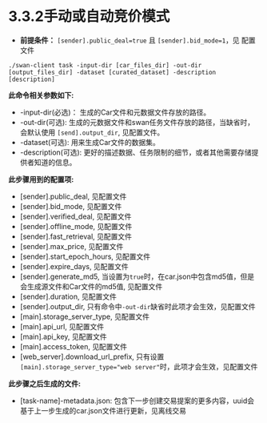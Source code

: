 # 3.3.2手动或自动竞价模式

* **前提条件：** `[sender].public_deal=true` 且 `[sender].bid_mode=1`，见 配置文件

```shell
./swan-client task -input-dir [car_files_dir] -out-dir [output_files_dir] -dataset [curated_dataset] -description [description]
```

**此命令相关参数如下:**

* \-input-dir(必选)： 生成的Car文件和元数据文件存放的路径。
* \-out-dir(可选): 生成的元数据文件和swan任务文件存放的路径，当缺省时，会默认使用 `[send].output_dir`, 见配置文件。
* \-dataset(可选): 用来生成Car文件的数据集。
* \-description(可选): 更好的描述数据、任务限制的细节，或者其他需要存储提供者知道的信息。

**此步骤用到的配置项:**

* \[sender].public\_deal, 见配置文件
* \[sender].bid\_mode, 见配置文件
* \[sender].verified\_deal, 见配置文件
* \[sender].offline\_mode, 见配置文件
* \[sender].fast\_retrieval, 见配置文件
* \[sender].max\_price, 见配置文件
* \[sender].start\_epoch\_hours, 见配置文件
* \[sender].expire\_days, 见配置文件
* \[sender].generate\_md5, 当设置为`true`时，在car.json中包含md5值，但是会生成源文件和Car文件的md5值, 见配置文件
* \[sender].duration, 见配置文件
* \[sender].output\_dir, 只有命令中`-out-dir`缺省时此项才会生效，见配置文件
* \[main].storage\_server\_type, 见配置文件
* \[main].api\_url, 见配置文件
* \[main].api\_key, 见配置文件
* \[main].access\_token, 见配置文件
* \[web\_server].download\_url\_prefix, 只有设置 `[main].storage_server_type="web server"`时，此项才会生效，见配置文件

**此步骤之后生成的文件:**

* \[task-name]-metadata.json: 包含下一步创建交易提案的更多内容，uuid会基于上一步生成的car.json文件进行更新，见离线交易
